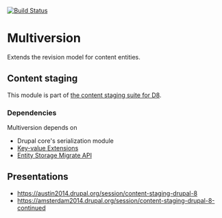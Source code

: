 [![Build Status](https://travis-ci.org/dickolsson/drupal-multiversion.svg?branch=8.x-1.x)](https://travis-ci.org/dickolsson/drupal-multiversion)

Multiversion
============

Extends the revision model for content entities.

## Content staging

This module is part of [the content staging suite for D8](https://www.drupal.org/project/deploy#d8).

### Dependencies

Multiversion depends on
  * Drupal core's serialization module
  * [Key-value Extensions](https://www.drupal.org/project/key_value)
  * [Entity Storage Migrate API](https://drupal.org/project/entity_storage_migrate)

## Presentations

- https://austin2014.drupal.org/session/content-staging-drupal-8
- https://amsterdam2014.drupal.org/session/content-staging-drupal-8-continued
